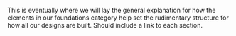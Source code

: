 This is eventually where we will lay the general explanation for how the elements in our foundations category help set the rudimentary structure for how all our designs are built. Should include a link to each section.